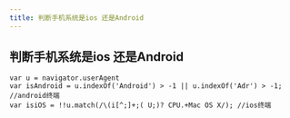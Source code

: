 ```yaml
---
title: 判断手机系统是ios 还是Android
---
```

## 判断手机系统是ios 还是Android
```
var u = navigator.userAgent
var isAndroid = u.indexOf('Android') > -1 || u.indexOf('Adr') > -1; //android终端
var isiOS = !!u.match(/\(i[^;]+;( U;)? CPU.+Mac OS X/); //ios终端
```